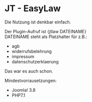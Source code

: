 # JT - EasyLaw
Die Nutzung ist denkbar einfach.

Der Plugin-Aufruf ist {jtlaw DATEINAME}  
DATEINAME steht als Platzhalter für z.B.:  
- agb
- widerrufsbelehrung
- impressum
- datenschutzerklaerung

Das war es auch schon.

Mindestvorrausetzungen:
- Joomla! 3.8 
- PHP7.1
